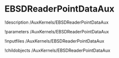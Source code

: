 <!-- MOOSE Documentation Stub: Remove this when content is added. -->

# EBSDReaderPointDataAux
!description /AuxKernels/EBSDReaderPointDataAux

!parameters /AuxKernels/EBSDReaderPointDataAux

!inputfiles /AuxKernels/EBSDReaderPointDataAux

!childobjects /AuxKernels/EBSDReaderPointDataAux
